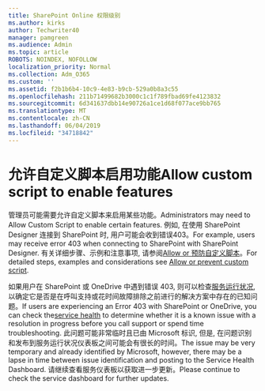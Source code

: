 ```yaml
---
title: SharePoint Online 权限级别
ms.author: kirks
author: Techwriter40
manager: pamgreen
ms.audience: Admin
ms.topic: article
ROBOTS: NOINDEX, NOFOLLOW
localization_priority: Normal
ms.collection: Adm_O365
ms.custom: ''
ms.assetid: f2b1b6b4-10c9-4e83-b9cb-529a0b8a3c55
ms.openlocfilehash: 211b71499682b3000c1c1f789fbad69fe4123832
ms.sourcegitcommit: 6d341637dbb14e90726a1ce1d68f077ace9bb765
ms.translationtype: MT
ms.contentlocale: zh-CN
ms.lasthandoff: 06/04/2019
ms.locfileid: "34718842"
---
```

# <a name="allow-custom-script-to-enable-features"></a><span data-ttu-id="9a69c-102">允许自定义脚本启用功能</span><span class="sxs-lookup"><span data-stu-id="9a69c-102">Allow custom script to enable features</span></span>

<span data-ttu-id="9a69c-103">管理员可能需要允许自定义脚本来启用某些功能。</span><span class="sxs-lookup"><span data-stu-id="9a69c-103">Administrators may need to Allow Custom Script to enable certain features.</span></span> <span data-ttu-id="9a69c-104">例如, 在使用 SharePoint Designer 连接到 SharePoint 时, 用户可能会收到错误403。</span><span class="sxs-lookup"><span data-stu-id="9a69c-104">For example, users may receive error 403 when connecting to SharePoint with SharePoint Designer.</span></span> <span data-ttu-id="9a69c-105">有关详细步骤、示例和注意事项, 请参阅[Allow or 预防自定义脚本](https://docs.microsoft.com/en-us/sharepoint/allow-or-prevent-custom-script)。</span><span class="sxs-lookup"><span data-stu-id="9a69c-105">For detailed steps, examples and considerations see [Allow or prevent custom script](https://docs.microsoft.com/en-us/sharepoint/allow-or-prevent-custom-script).</span></span>

<span data-ttu-id="9a69c-106">如果用户在 SharePoint 或 OneDrive 中遇到错误 403, 则可以检查[服务运行状况](https://admin.microsoft.com/AdminPortal/Home#/servicehealth), 以确定它是否是在呼叫支持或花时间故障排除之前进行的解决方案中存在的已知问题。</span><span class="sxs-lookup"><span data-stu-id="9a69c-106">If users are experiencing an Error 403 with SharePoint or OneDrive, you can check the[service health](https://admin.microsoft.com/AdminPortal/Home#/servicehealth)  to determine whether it is a known issue with a resolution in progress before you call support or spend time troubleshooting.</span></span> <span data-ttu-id="9a69c-107">此问题可能非常临时且已由 Microsoft 标识, 但是, 在问题识别和发布到服务运行状况仪表板之间可能会有很长的时间。</span><span class="sxs-lookup"><span data-stu-id="9a69c-107">The issue may be very temporary and already identified by Microsoft, however, there may be a lapse in time between issue identification and posting to the Service Health Dashboard.</span></span> <span data-ttu-id="9a69c-108">请继续查看服务仪表板以获取进一步更新。</span><span class="sxs-lookup"><span data-stu-id="9a69c-108">Please continue to check the service dashboard for further updates.</span></span>

